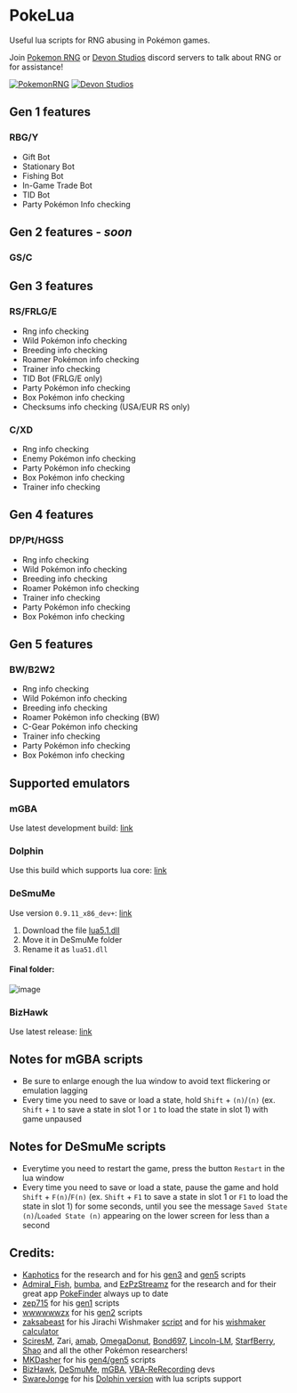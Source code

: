 # PokeLua
Useful lua scripts for RNG abusing in Pokémon games.

Join [Pokemon RNG](https://www.pokemonrng.com) or [Devon Studios](https://devonstudios.it) discord servers to talk about RNG or for assistance!

[![PokemonRNG](https://discordapp.com/assets/07dca80a102d4149e9736d4b162cff6f.ico)](https://www.discord.gg/d8JuAvg)
[![Devon Studios](https://discordapp.com/assets/07dca80a102d4149e9736d4b162cff6f.ico)](https://discord.gg/7gNVdkdBwA)

## Gen 1 features
### RBG/Y
* Gift Bot
* Stationary Bot
* Fishing Bot
* In-Game Trade Bot
* TID Bot
* Party Pokémon Info checking

## Gen 2 features - _soon_
### GS/C

## Gen 3 features
### RS/FRLG/E
* Rng info checking
* Wild Pokémon info checking
* Breeding info checking
* Roamer Pokémon info checking
* Trainer info checking
* TID Bot (FRLG/E only)
* Party Pokémon info checking
* Box Pokémon info checking
* Checksums info checking (USA/EUR RS only)
  
### C/XD
* Rng info checking
* Enemy Pokémon info checking
* Party Pokémon info checking
* Box Pokémon info checking
* Trainer info checking

## Gen 4 features
### DP/Pt/HGSS
* Rng info checking
* Wild Pokémon info checking
* Breeding info checking
* Roamer Pokémon info checking
* Trainer info checking
* Party Pokémon info checking
* Box Pokémon info checking

## Gen 5 features
### BW/B2W2
* Rng info checking
* Wild Pokémon info checking
* Breeding info checking
* Roamer Pokémon info checking (BW)
* C-Gear Pokémon info checking
* Trainer info checking
* Party Pokémon info checking
* Box Pokémon info checking

## Supported emulators
### mGBA
Use latest development build: [link](https://mgba.io/downloads.html#desktop-os-1)

### Dolphin
Use this build which supports lua core: [link](https://github.com/Real96/Dolphin-Lua-Core/releases)

### DeSmuMe
Use version `0.9.11_x86_dev+`: [link](https://sourceforge.net/projects/desmume/files/desmume/0.9.11/desmume-0.9.11-win32-dev.zip/download)

1) Download the file [lua5.1.dll](https://sourceforge.net/projects/luabinaries/files/5.1.5/Windows%20Libraries/Dynamic/lua-5.1.5_Win32_dll17_lib.zip/download)
2) Move it in DeSmuMe folder
3) Rename it as `lua51.dll`

#### Final folder:
![image](https://github.com/Real96/PokeLua/assets/20956021/e6a21f63-ba96-4cc6-82fa-e9fba93537c6)

### BizHawk
Use latest release: [link](https://github.com/TASEmulators/BizHawk/releases)

## Notes for mGBA scripts
* Be sure to enlarge enough the lua window to avoid text flickering or emulation lagging
* Every time you need to save or load a state, hold `Shift` + `(n)`/`(n)` (ex. `Shift` + `1` to save a state in slot 1 or `1` to load the state in slot 1) with game unpaused

## Notes for DeSmuMe scripts
* Everytime you need to restart the game, press the button `Restart` in the lua window
* Every time you need to save or load a state, pause the game and hold `Shift` + `F(n)`/`F(n)` (ex. `Shift` + `F1` to save a state in slot 1 or `F1` to load the state in slot 1) for some seconds, until you see the message `Saved State (n)`/`Loaded State (n)` appearing on the lower screen for less than a second


## Credits:
* [Kaphotics](https://github.com/kwsch) for the research and for his [gen3](https://projectpokemon.org/home/forums/topic/15187-gen-3-lua-scripts) and [gen5](https://projectpokemon.org/home/forums/topic/15140-pokemon-bw-lua-scripts) scripts
* [Admiral_Fish](https://github.com/Admiral-Fish), [bumba](https://github.com/pkmnbumba), and [EzPzStreamz](https://github.com/SteveCookTU) for the research and for their great app [PokeFinder](https://github.com/Admiral-Fish/PokeFinder) always up to date
* [zep715](https://github.com/zep715) for his [gen1](https://github.com/zep715/rbylua) scripts
* [wwwwwwzx](https://github.com/wwwwwwzx) for his [gen2](https://github.com/wwwwwwzx/gsclua) scripts
* [zaksabeast](https://github.com/zaksabeast) for his Jirachi Wishmaker [script](https://www.reddit.com/r/pokemonrng/comments/5ny1el/scripts_and_guide_to_help_automate_rnging_a_shiny) and for his [wishmaker calculator](https://gist.github.com/zaksabeast/600fdd9579aaa4dde5b93f7207ea6550) 
* [SciresM](https://github.com/SciresM), Zari, [amab](https://github.com/AskMeAboutBirds), [OmegaDonut](https://github.com/OmegaDonut), [Bond697](https://github.com/Bond697), [Lincoln-LM](https://github.com/Lincoln-LM), [StarfBerry](https://github.com/StarfBerry), [Shao](https://github.com/c-poole) and all the other Pokémon researchers!
* [MKDasher](https://github.com/mkdasher) for his [gen4/gen5](https://www.dropbox.com/s/qx2fo1zc44p1jr7/Pokemon%20Gen%204-5%20Lua%20script.rar) scripts
* [BizHawk](https://github.com/TASEmulators/BizHawk), [DeSmuMe](https://github.com/TASEmulators/desmume), [mGBA](https://github.com/mgba-emu/mgba), [VBA-ReRecording](https://github.com/TASEmulators/vba-rerecording) devs
* [SwareJonge](https://github.com/SwareJonge) for his [Dolphin version](https://github.com/SwareJonge/Dolphin-Lua-Core) with lua scripts support
